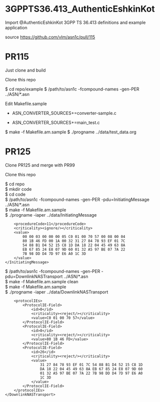 # 3GPPTS36.413_AuthenticEshkinKot
Import @AuthenticEshkinKot 3GPP TS 36.413 definitions and example application 

source https://github.com/vlm/asn1c/pull/115

# PR115

Just clone and build

Clone this repo

$ cd repo/example
$ /path/to/asn1c -fcompound-names -gen-PER ../ASN/*.asn 

Edit Makefile.sample

- ASN_CONVERTER_SOURCES+=converter-sample.c  

+ ASN_CONVERTER_SOURCES+=main_test.c  

$ make -f Makefile.am.sample
$ ./progname ../data/test_data.org


# PR125

Clone PR125 and merge with PR99

Clone this repo

$ cd repo  
$ mkdir code  
$ cd code  
$ /path/to/asn1c -fcompound-names -gen-PER -pdu=InitiatingMessage ../ASN/*.asn  
$ make -f Makefile.am.sample  
$ ./progname -iaper ../data/InitiatingMessage  

```xml<InitiatingMessage>
    <procedureCode>11</procedureCode>
    <criticality><ignore/></criticality>
    <value>
        00 00 03 00 00 00 05 C0 01 00 70 57 00 08 00 04 
        80 1B 46 FD 00 1A 00 32 31 27 84 78 93 EF 01 7C 
        54 88 B1 D4 52 15 C8 1D DA 18 22 04 45 49 63 8A 
        EB 67 85 24 E8 07 9D 60 01 32 A5 97 BE 07 7A 22 
        7B 98 DD D4 7D 97 E6 A0 1C 3D
    </value>
</InitiatingMessage>
```

$ /path/to/asn1c -fcompound-names -gen-PER -pdu=DownlinkNASTransport ../ASN/*.asn  
$ make -f Makefile.am.sample clean  
$ make -f Makefile.am.sample  
$ ./progname -iaper ../data/DownlinkNASTransport  

```xml<DownlinkNASTransport>
    <protocolIEs>
        <ProtocolIE-Field>
            <id>0</id>
            <criticality><reject/></criticality>
            <value>C0 01 00 70 57</value>
        </ProtocolIE-Field>
        <ProtocolIE-Field>
            <id>8</id>
            <criticality><reject/></criticality>
            <value>80 1B 46 FD</value>
        </ProtocolIE-Field>
        <ProtocolIE-Field>
            <id>26</id>
            <criticality><reject/></criticality>
            <value>
                31 27 84 78 93 EF 01 7C 54 88 B1 D4 52 15 C8 1D 
                DA 18 22 04 45 49 63 8A EB 67 85 24 E8 07 9D 60 
                01 32 A5 97 BE 07 7A 22 7B 98 DD D4 7D 97 E6 A0 
                1C 3D
            </value>
        </ProtocolIE-Field>
    </protocolIEs>
</DownlinkNASTransport>
```
